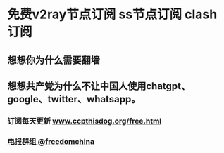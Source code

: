 # 免费v2ray节点订阅 ss节点订阅 clash订阅
## 想想你为什么需要翻墙
## 想想共产党为什么不让中国人使用chatgpt、google、twitter、whatsapp。
### 订阅每天更新 www.ccpthisdog.org/free.html
### [电报群组 @freedomchina](@freedomchina)
